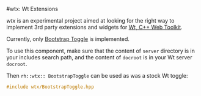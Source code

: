 #wtx: Wt Extensions

_wtx_ is an experimental project aimed at looking for the right way to implement 3rd party extensions and widgets for [Wt, C++ Web Toolkit](https://www.webtoolkit.eu/).

Currently, only [Bootstrap Toggle](http://www.bootstraptoggle.com/) is implemented.

To use this component, make sure that the content of ```server``` directory is in your includes search path, and the content of ```docroot``` is in your Wt server ```docroot```.

Then ```rh::wtx:: BootstrapToggle``` can be used as was a stock Wt toggle:

```C
#include wtx/BootstrapToggle.hpp
```
